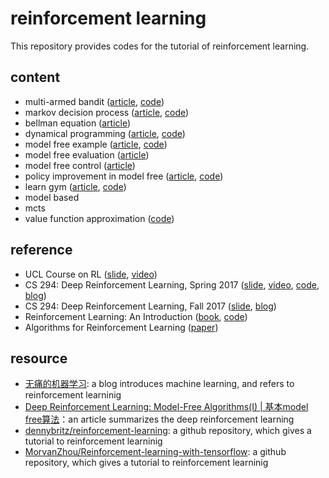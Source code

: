 # reinforcement learning

This repository provides codes for the tutorial of reinforcement learning.

## content

- multi-armed bandit ([article](https://zhuanlan.zhihu.com/p/31577741), [code](https://github.com/gaoxinge/reinforcement-learning/tree/master/multi-armed%20bandit))
- markov decision process ([article](https://zhuanlan.zhihu.com/p/31613480), [code](https://github.com/gaoxinge/reinforcement-learning/tree/master/markov%20decision%20process))
- bellman equation ([article](https://zhuanlan.zhihu.com/p/31650439))
- dynamical programming ([article](https://zhuanlan.zhihu.com/p/31804601), [code](https://github.com/gaoxinge/reinforcement-learning/tree/master/dynamical%20programming))
- model free example ([article](https://zhuanlan.zhihu.com/p/31860770), [code](https://github.com/gaoxinge/reinforcement-learning/tree/master/model%20free%20example))
- model free evaluation ([article](https://zhuanlan.zhihu.com/p/32102204))
- model free control ([article](https://zhuanlan.zhihu.com/p/32201807))
- policy improvement in model free ([article](https://zhuanlan.zhihu.com/p/32517235), [code](https://github.com/gaoxinge/reinforcement-learning/tree/master/policy%20improvement%20in%20model%20free))
- learn gym ([article](https://zhuanlan.zhihu.com/p/34517203), [code](https://github.com/gaoxinge/reinforcement-learning/tree/master/learn%20gym))
- model based
- mcts
- value function approximation ([code](https://github.com/gaoxinge/reinforcement-learning/tree/master/value%20function%20approximation))

## reference

- UCL Course on RL ([slide](http://www0.cs.ucl.ac.uk/staff/d.silver/web/Teaching.html), [video](https://www.bilibili.com/video/av8912293/))
- CS 294: Deep Reinforcement Learning, Spring 2017 ([slide](http://rll.berkeley.edu/deeprlcoursesp17/), [video](https://www.bilibili.com/video/av9802698/), [code](https://github.com/berkeleydeeprlcourse/homework), [blog](https://zhuanlan.zhihu.com/c_125238795))
- CS 294: Deep Reinforcement Learning, Fall 2017 ([slide](http://rll.berkeley.edu/deeprlcourse/), [blog](https://zhuanlan.zhihu.com/c_150977189))
- Reinforcement Learning: An Introduction ([book](http://incompleteideas.net/book/bookdraft2017nov5.pdf), [code](https://github.com/ShangtongZhang/reinforcement-learning-an-introduction))
- Algorithms for Reinforcement Learning ([paper](https://sites.ualberta.ca/~szepesva/papers/RLAlgsInMDPs.pdf))

## resource

- [无痛的机器学习](https://zhuanlan.zhihu.com/hsmyy): a blog introduces machine learning, and refers to reinforcement learninig
- [Deep Reinforcement Learning: Model-Free Algorithms(I) | 基本model free算法](https://zhuanlan.zhihu.com/p/27388383)：an article summarizes the deep reinforcement learning
- [dennybritz/reinforcement-learning](https://github.com/dennybritz/reinforcement-learning): a github repository, which gives a tutorial to reinforcement learninig
- [MorvanZhou/Reinforcement-learning-with-tensorflow](https://github.com/MorvanZhou/Reinforcement-learning-with-tensorflow): a github repository, which gives a tutorial to reinforcement learninig
